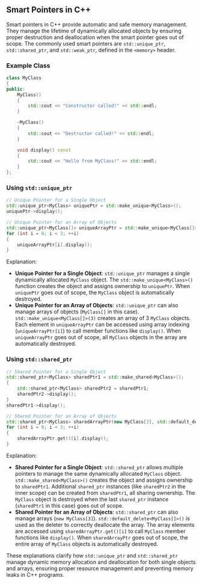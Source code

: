 ## Smart Pointers in C++

Smart pointers in C++ provide automatic and safe memory management. They manage the lifetime of dynamically allocated objects by ensuring proper destruction and deallocation when the smart pointer goes out of scope. The commonly used smart pointers are `std::unique_ptr`, `std::shared_ptr`, and `std::weak_ptr`, defined in the `<memory>` header.

### Example Class

```cpp
class MyClass
{
public:
    MyClass()
    {
        std::cout << "Constructor called!" << std::endl;
    }

    ~MyClass()
    {
        std::cout << "Destructor called!" << std::endl;
    }

    void display() const
    {
        std::cout << "Hello from MyClass!" << std::endl;
    }
};
```

### Using `std::unique_ptr`

```cpp
// Unique Pointer for a Single Object
std::unique_ptr<MyClass> uniquePtr = std::make_unique<MyClass>();
uniquePtr->display();

// Unique Pointer for an Array of Objects
std::unique_ptr<MyClass[]> uniqueArrayPtr = std::make_unique<MyClass[]>(3);
for (int i = 0; i < 3; ++i)
{
    uniqueArrayPtr[i].display();
}
```

Explanation:

- **Unique Pointer for a Single Object**: `std::unique_ptr` manages a single dynamically allocated `MyClass` object. The `std::make_unique<MyClass>()` function creates the object and assigns ownership to `uniquePtr`. When `uniquePtr` goes out of scope, the `MyClass` object is automatically destroyed.
- **Unique Pointer for an Array of Objects**: `std::unique_ptr` can also manage arrays of objects (`MyClass[]` in this case). `std::make_unique<MyClass[]>(3)` creates an array of 3 `MyClass` objects. Each element in `uniqueArrayPtr` can be accessed using array indexing (`uniqueArrayPtr[i]`) to call member functions like `display()`. When `uniqueArrayPtr` goes out of scope, all `MyClass` objects in the array are automatically destroyed.

### Using `std::shared_ptr`

```cpp
// Shared Pointer for a Single Object
std::shared_ptr<MyClass> sharedPtr1 = std::make_shared<MyClass>();
{
    std::shared_ptr<MyClass> sharedPtr2 = sharedPtr1;
    sharedPtr2->display();
}
sharedPtr1->display();

// Shared Pointer for an Array of Objects
std::shared_ptr<MyClass> sharedArrayPtr(new MyClass[3], std::default_delete<MyClass[]>());
for (int i = 0; i < 3; ++i)
{
    sharedArrayPtr.get()[i].display();
}
```

Explanation:

- **Shared Pointer for a Single Object**: `std::shared_ptr` allows multiple pointers to manage the same dynamically allocated `MyClass` object. `std::make_shared<MyClass>()` creates the object and assigns ownership to `sharedPtr1`. Additional `shared_ptr` instances (like `sharedPtr2` in the inner scope) can be created from `sharedPtr1`, all sharing ownership. The `MyClass` object is destroyed when the last `shared_ptr` instance (`sharedPtr1` in this case) goes out of scope.
- **Shared Pointer for an Array of Objects**: `std::shared_ptr` can also manage arrays (`new MyClass[3]`). `std::default_delete<MyClass[]>()` is used as the deleter to correctly deallocate the array. The array elements are accessed using `sharedArrayPtr.get()[i]` to call `MyClass` member functions like `display()`. When `sharedArrayPtr` goes out of scope, the entire array of `MyClass` objects is automatically destroyed.

These explanations clarify how `std::unique_ptr` and `std::shared_ptr` manage dynamic memory allocation and deallocation for both single objects and arrays, ensuring proper resource management and preventing memory leaks in C++ programs.
